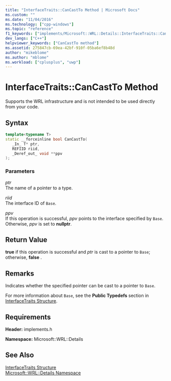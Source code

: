 ```yaml
---
title: "InterfaceTraits::CanCastTo Method | Microsoft Docs"
ms.custom: ""
ms.date: "11/04/2016"
ms.technology: ["cpp-windows"]
ms.topic: "reference"
f1_keywords: ["implements/Microsoft::WRL::Details::InterfaceTraits::CanCastTo"]
dev_langs: ["C++"]
helpviewer_keywords: ["CanCastTo method"]
ms.assetid: 275847cb-69ea-42bf-910f-05ba6ef8b48d
author: "mikeblome"
ms.author: "mblome"
ms.workload: ["cplusplus", "uwp"]
---
```

# InterfaceTraits::CanCastTo Method
Supports the WRL infrastructure and is not intended to be used directly from your code.  
  
## Syntax  
  
```cpp  
template<typename T>  
static __forceinline bool CanCastTo(  
   _In_ T* ptr,  
   REFIID riid,  
   _Deref_out_ void **ppv  
);  
```  
  
### Parameters  
 *ptr*  
 The name of a pointer to a type.  
  
 *riid*  
 The interface ID of `Base`.  
  
 *ppv*  
 If this operation is successful, *ppv* points to the interface specified by `Base`. Otherwise, *ppv* is set to **nullptr**.  
  
## Return Value  
 **true** if this operation is successful and *ptr* is cast to a pointer to `Base`; otherwise, **false** .  
  
## Remarks  
 Indicates whether the specified pointer can be cast to a pointer to `Base`.  
  
 For more information about `Base`, see the **Public Typedefs** section in [InterfaceTraits Structure](../windows/interfacetraits-structure.md).  
  
## Requirements  
 **Header:** implements.h  
  
 **Namespace:** Microsoft::WRL::Details  
  
## See Also  
 [InterfaceTraits Structure](../windows/interfacetraits-structure.md)   
 [Microsoft::WRL::Details Namespace](../windows/microsoft-wrl-details-namespace.md)